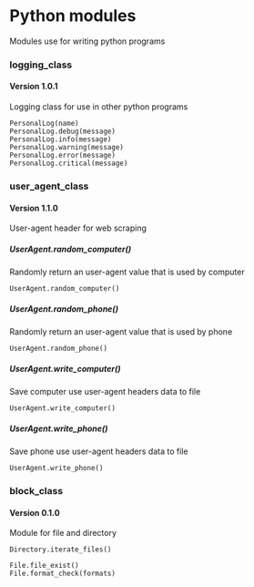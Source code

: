 # Python modules
Modules use for writing python programs


### logging_class
#### Version 1.0.1
Logging class for use in other python programs

    PersonalLog(name)
    PersonalLog.debug(message)
    PersonalLog.info(message)
    PersonalLog.warning(message)
    PersonalLog.error(message)
    PersonalLog.critical(message)


### user_agent_class
#### Version 1.1.0
User-agent header for web scraping

##### UserAgent.random_computer()
Randomly return an user-agent value that is used by computer

    UserAgent.random_computer()

##### UserAgent.random_phone()
Randomly return an user-agent value that is used by phone

    UserAgent.random_phone()

##### UserAgent.write_computer()
Save computer use user-agent headers data to file

    UserAgent.write_computer()

##### UserAgent.write_phone()
Save phone use user-agent headers data to file

    UserAgent.write_phone()


### block_class
#### Version 0.1.0
Module for file and directory

    Directory.iterate_files()

    File.file_exist()
    File.format_check(formats)
